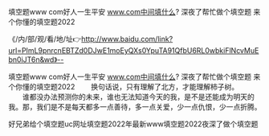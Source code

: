 填空题www com好人一生平安
www.com中间填什么?
深夜了帮忙做个填空题
来个你懂的填空题2022


《/内/部/观/看/地/址👉http://www.baidu.com/link?url=PImL9pnrcnEBTZd0DJwE1moEyQXs0YpuTA91QfbU6RL0wbkiFlNcvMuEbn0iJT6n&wd》--

填空题www com好人一生平安
www.com中间填什么?
深夜了帮忙做个填空题
来个你懂的填空题2022
　　换句话说，只有理解了北方，才能理解柿子树。
　　谁都没办法预测你的未来，谁也无法知道今天的我，是不是还能成为明天的我。那，我们是不是每天都多一点善待，多一点关爱，少一点仇恨，少一点折腾。





好兄弟给个填空题uc网址填空题2022年最新www填空题2022夜深了做个填空题
